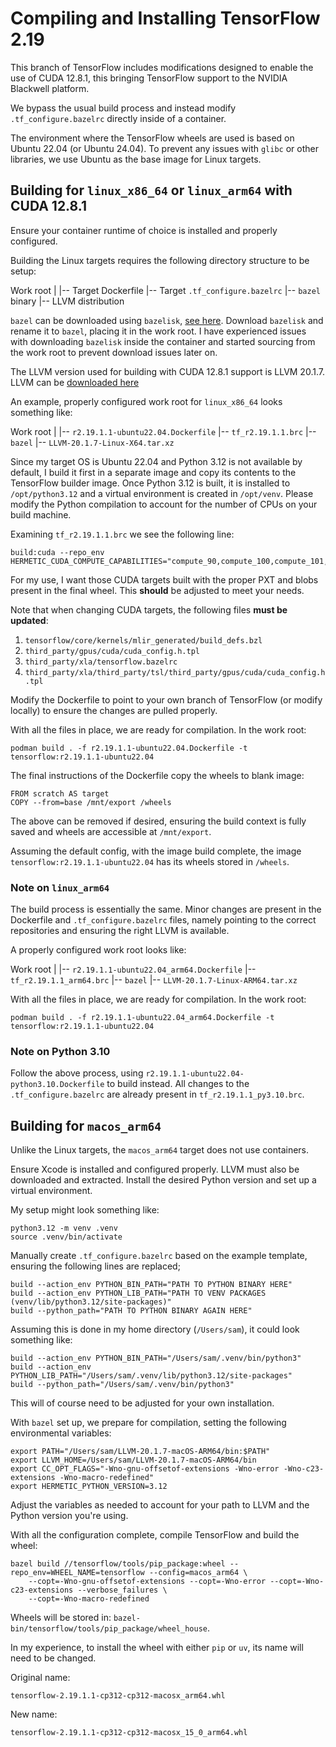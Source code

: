 # Compiling and Installing TensorFlow 2.19

This branch of TensorFlow includes modifications designed to enable the use of CUDA 12.8.1, this bringing TensorFlow support to the NVIDIA Blackwell platform.

We bypass the usual build process and instead modify `.tf_configure.bazelrc` directly inside of a container.

The environment where the TensorFlow wheels are used is based on Ubuntu 22.04 (or Ubuntu 24.04). To prevent any issues with `glibc` or other libraries, we use Ubuntu as the base image for Linux targets.

## Building for `linux_x86_64` or `linux_arm64` **with CUDA 12.8.1**

Ensure your container runtime of choice is installed and properly configured.

Building the Linux targets requires the following directory structure to be setup:

Work root
|
|-- Target Dockerfile
|-- Target `.tf_configure.bazelrc`
|-- `bazel` binary
|-- LLVM distribution

`bazel` can be downloaded using `bazelisk`, [see here](https://github.com/bazelbuild/bazelisk). Download `bazelisk` and rename it to `bazel`, placing it in the work root. I have experienced issues with downloading `bazelisk` inside the container and started sourcing from the work root to prevent download issues later on.

The LLVM version used for building with CUDA 12.8.1 support is LLVM 20.1.7. LLVM can be [downloaded here](https://github.com/llvm/llvm-project/releases)

An example, properly configured work root for `linux_x86_64` looks something like:

Work root
|
|-- `r2.19.1.1-ubuntu22.04.Dockerfile`
|-- `tf_r2.19.1.1.brc`
|-- `bazel`
|-- `LLVM-20.1.7-Linux-X64.tar.xz`

Since my target OS is Ubuntu 22.04 and Python 3.12 is not available by default, I build it first in a separate image and copy its contents to the TensorFlow builder image. Once Python 3.12 is built, it is installed to `/opt/python3.12` and a virtual environment is created in `/opt/venv`. Please modify the Python compilation to account for the number of CPUs on your build machine.

Examining `tf_r2.19.1.1.brc` we see the following line:
```
build:cuda --repo_env HERMETIC_CUDA_COMPUTE_CAPABILITIES="compute_90,compute_100,compute_101,compute_120,sm_90a,sm_100a,sm_101a,sm_120a"
```

For my use, I want those CUDA targets built with the proper PXT and blobs present in the final wheel. This **should** be adjusted to meet your needs.

Note that when changing CUDA targets, the following files **must be updated**:
1. `tensorflow/core/kernels/mlir_generated/build_defs.bzl`
2. `third_party/gpus/cuda/cuda_config.h.tpl`
3. `third_party/xla/tensorflow.bazelrc`
4. `third_party/xla/third_party/tsl/third_party/gpus/cuda/cuda_config.h.tpl`

Modify the Dockerfile to point to your own branch of TensorFlow (or modify locally) to ensure the changes are pulled properly.

With all the files in place, we are ready for compilation. In the work root:
```
podman build . -f r2.19.1.1-ubuntu22.04.Dockerfile -t tensorflow:r2.19.1.1-ubuntu22.04
```

The final instructions of the Dockerfile copy the wheels to blank image:
```
FROM scratch AS target
COPY --from=base /mnt/export /wheels
```

The above can be removed if desired, ensuring the build context is fully saved and wheels are accessible at `/mnt/export`.

Assuming the default config, with the image build complete, the image `tensorflow:r2.19.1.1-ubuntu22.04` has its wheels stored in `/wheels`.

### Note on `linux_arm64`

The build process is essentially the same. Minor changes are present in the Dockerfile and `.tf_configure.bazelrc` files, namely pointing to the correct repositories and ensuring the right LLVM is available.

A properly configured work root looks like:

Work root
|
|-- `r2.19.1.1-ubuntu22.04_arm64.Dockerfile`
|-- `tf_r2.19.1.1_arm64.brc`
|-- `bazel`
|-- `LLVM-20.1.7-Linux-ARM64.tar.xz`

With all the files in place, we are ready for compilation. In the work root:
```
podman build . -f r2.19.1.1-ubuntu22.04_arm64.Dockerfile -t tensorflow:r2.19.1.1-ubuntu22.04
```

### Note on Python 3.10

Follow the above process, using `r2.19.1.1-ubuntu22.04-python3.10.Dockerfile` to build instead. All changes to the `.tf_configure.bazelrc` are already present in `tf_r2.19.1.1_py3.10.brc`.

## Building for `macos_arm64`

Unlike the Linux targets, the `macos_arm64` target does not use containers.

Ensure Xcode is installed and configured properly. LLVM must also be downloaded and extracted. Install the desired Python version and set up a virtual environment.

My setup might look something like:
```
python3.12 -m venv .venv
source .venv/bin/activate
```

Manually create `.tf_configure.bazelrc` based on the example template, ensuring the following lines are replaced;
```
build --action_env PYTHON_BIN_PATH="PATH TO PYTHON BINARY HERE"
build --action_env PYTHON_LIB_PATH="PATH TO VENV PACKAGES (venv/lib/python3.12/site-packages)"
build --python_path="PATH TO PYTHON BINARY AGAIN HERE"
```

Assuming this is done in my home directory (`/Users/sam`), it could look something like:
```
build --action_env PYTHON_BIN_PATH="/Users/sam/.venv/bin/python3"
build --action_env PYTHON_LIB_PATH="/Users/sam/.venv/lib/python3.12/site-packages"
build --python_path="/Users/sam/.venv/bin/python3"
```

This will of course need to be adjusted for your own installation.

With `bazel` set up, we prepare for compilation, setting the following environmental variables:
```
export PATH="/Users/sam/LLVM-20.1.7-macOS-ARM64/bin:$PATH"
export LLVM_HOME=/Users/sam/LLVM-20.1.7-macOS-ARM64/bin
export CC_OPT_FLAGS="-Wno-gnu-offsetof-extensions -Wno-error -Wno-c23-extensions -Wno-macro-redefined"
export HERMETIC_PYTHON_VERSION=3.12
```

Adjust the variables as needed to account for your path to LLVM and the Python version you're using.

With all the configuration complete, compile TensorFlow and build the wheel:
```
bazel build //tensorflow/tools/pip_package:wheel --repo_env=WHEEL_NAME=tensorflow --config=macos_arm64 \
    --copt=-Wno-gnu-offsetof-extensions --copt=-Wno-error --copt=-Wno-c23-extensions --verbose_failures \
    --copt=-Wno-macro-redefined
```

Wheels will be stored in: `bazel-bin/tensorflow/tools/pip_package/wheel_house`.

In my experience, to install the wheel with either `pip` or `uv`, its name will need to be changed.

Original name:
```
tensorflow-2.19.1.1-cp312-cp312-macosx_arm64.whl
```

New name:
```
tensorflow-2.19.1.1-cp312-cp312-macosx_15_0_arm64.whl
```